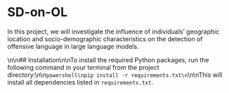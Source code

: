 # SD-on-OL
In this project, we will investigate the influence of individuals’ geographic location and socio-demographic characteristics on the detection of offensive language in large language models.

\n\n## Installation\n\nTo install the required Python packages, run the following command in your terminal from the project directory:\n\n```powershell\npip install -r requirements.txt\n```\n\nThis will install all dependencies listed in `requirements.txt`.
